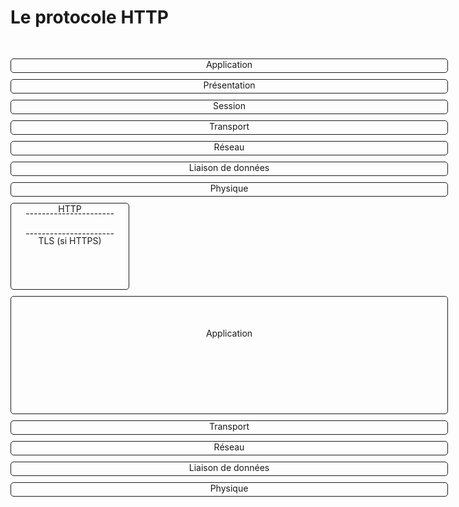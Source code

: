 # Le protocole HTTP

<div class="flex" style="padding-top: 30px">
  <ul>
    <li>Application</li>
    <li>Présentation</li>
    <li>Session</li>
    <li>Transport</li>
    <li>Réseau</li>
    <li>Liaison de données</li>
    <li>Physique</li>
  </ul>
  <ul style="width: 190px;">
    <li style="height: 133px;">
      <div>HTTP</div>
      <div style="transform: translateY(-10px);">----------------------</div>
      <div style="transform: translateY(5px);">----------------------</div>
      <div>TLS (si HTTPS)</div>
    </li>
  </ul>
  <ul>
    <li style="height: 133px; padding-top: 50px;">Application</li>
    <li>Transport</li>
    <li>Réseau</li>
    <li>Liaison de données</li>
    <li>Physique</li>
  </ul> 
</div>

<style>
  .flex{
    margin: auto;
    padding: 0;
    width: 700px;
    justify-content: space-between;
  }
  li{
    border: solid 1px;
    border-radius: 5px;
    margin: 0 0 10px 0;
    margin-left: 0 !important;
    text-align: center;
    padding: 0 0 4px 0;
    padding-left: 10px  !important;
    padding-right: 10px  !important;
    list-style: none;
  }
  ul{
    padding: 0;
    margin: 0;
  }
</style>